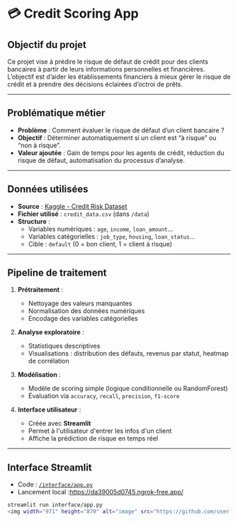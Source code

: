 # 💳 Credit Scoring App

## Objectif du projet

Ce projet vise à prédire le risque de défaut de crédit pour des clients bancaires à partir de leurs informations personnelles et financières.  
L’objectif est d’aider les établissements financiers à mieux gérer le risque de crédit et à prendre des décisions éclairées d’octroi de prêts.

---

## Problématique métier

- **Problème** : Comment évaluer le risque de défaut d’un client bancaire ?
- **Objectif** : Déterminer automatiquement si un client est “à risque” ou “non à risque”.
- **Valeur ajoutée** : Gain de temps pour les agents de crédit, réduction du risque de défaut, automatisation du processus d’analyse.

---

## Données utilisées

- **Source** : [Kaggle - Credit Risk Dataset](https://www.kaggle.com/datasets)
- **Fichier utilisé** : `credit_data.csv` (dans `/data`)
- **Structure** :
  - Variables numériques : `age`, `income`, `loan_amount`...
  - Variables catégorielles : `job_type`, `housing`, `loan_status`...
  - Cible : `default` (0 = bon client, 1 = client à risque)

---

## Pipeline de traitement

1. **Prétraitement** :
   - Nettoyage des valeurs manquantes
   - Normalisation des données numériques
   - Encodage des variables catégorielles

2. **Analyse exploratoire** :
   - Statistiques descriptives
   - Visualisations : distribution des défauts, revenus par statut, heatmap de corrélation

3. **Modélisation** :
   - Modèle de scoring simple (logique conditionnelle ou RandomForest)
   - Évaluation via `accuracy`, `recall`, `precision`, `f1-score`

4. **Interface utilisateur** :
   - Créée avec **Streamlit**
   - Permet à l'utilisateur d'entrer les infos d'un client
   - Affiche la prédiction de risque en temps réel

---

## Interface Streamlit

- Code : [`/interface/app.py`](interface/app.py)
- Lancement local :https://da39005d0745.ngrok-free.app/

```bash
streamlit run interface/app.py
<img width="971" height="870" alt="image" src="https://github.com/user-attachments/assets/a834bf10-ae1f-4daa-a057-085171b6b876" />

